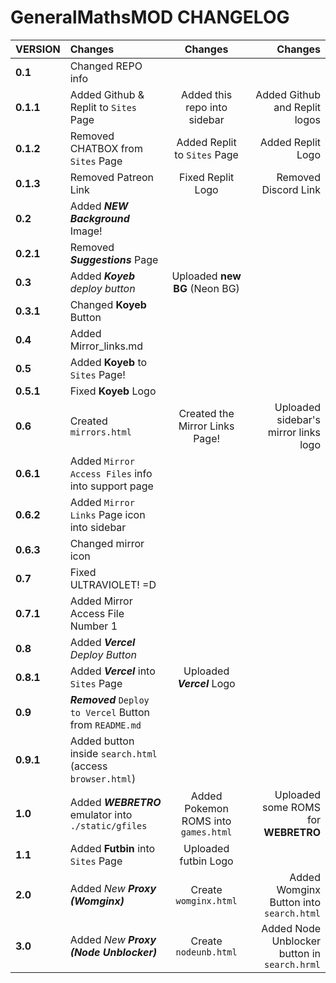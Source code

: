 # GeneralMathsMOD CHANGELOG

| **VERSION**        | **Changes**                                               | **Changes**                           | **Changes**                                   |
|:-------------------|:----------------------------------------------------------|:-------------------------------------:|---------------------------------------------:|
| **0.1**            | Changed REPO info                                         |                                       |                                               |
| **0.1.1**          | Added Github & Replit to `Sites` Page                     | Added this repo into sidebar          | Added Github and Replit logos                 |
| **0.1.2**          | Removed CHATBOX from `Sites` Page                         | Added Replit to `Sites` Page          | Added Replit Logo                             |
| **0.1.3**          | Removed Patreon Link                                      | Fixed Replit Logo                     | Removed Discord Link                         |
| **0.2**            | Added ***NEW Background*** Image!                         |                                       |                                               |
| **0.2.1**          | Removed ***Suggestions*** Page                            |                                       |                                               |
| **0.3**            | Added ***Koyeb** deploy button*                           | Uploaded **new BG** (Neon BG)         |                                               |
| **0.3.1**          | Changed **Koyeb** Button                                  |                                       |                                               | 
| **0.4**            | Added Mirror_links.md                                     |                                       |                                               |
| **0.5**            | Added **Koyeb** to `Sites` Page!                          |                                       |                                               |
| **0.5.1**          | Fixed **Koyeb** Logo                                      |                                       |                                               |
| **0.6**            | Created `mirrors.html`                                    | Created the Mirror Links Page!        | Uploaded sidebar's mirror links logo          |
| **0.6.1**          | Added `Mirror Access Files` info into support page        |                                       |                                               |
| **0.6.2**          | Added `Mirror Links` Page icon into sidebar               |                                       |                                               |
| **0.6.3**          | Changed mirror icon                                       |                                       |                                               |
| **0.7**            | Fixed ULTRAVIOLET! =D                                     |                                       |                                               |
| **0.7.1**          | Added Mirror Access File Number 1                         |                                       |                                               |
| **0.8**            | Added ***Vercel** Deploy Button*                          |                                       |                                               |
| **0.8.1**          | Added ***Vercel*** into `Sites` Page                      | Uploaded ***Vercel*** Logo            |                                               |
| **0.9**            | ***Removed*** `Deploy to Vercel` Button from `README.md`  |                                       |                                               |
| **0.9.1**          | Added button inside `search.html` (access `browser.html`) |                                       |                                               |
| **1.0**            | Added ***WEBRETRO*** emulator into `./static/gfiles`      | Added Pokemon ROMS into `games.html`  | Uploaded some ROMS for **WEBRETRO**  |
| **1.1**            | Added **Futbin** into `Sites` Page                        | Uploaded futbin Logo                  |                                               |
| **2.0**            | Added *New **Proxy (Womginx)***                           | Create `womginx.html`                 | Added Womginx Button into `search.html` |
| **3.0**            | Added *New **Proxy (Node Unblocker)***                    | Create `nodeunb.html`                 | Added Node Unblocker button in `search.hrml` |
